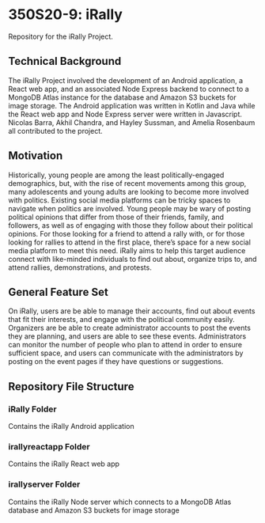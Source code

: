 # 350S20-9: iRally
Repository for the iRally Project.

## Technical Background
The iRally Project involved the development of an Android application, a React web app, and an associated Node Express backend to connect to a MongoDB Atlas instance for the database and Amazon S3 buckets for image storage. The Android application was written in Kotlin and Java while the React web app and Node Express server were written in Javascript. Nicolas Barra, Akhil Chandra, and Hayley Sussman, and Amelia Rosenbaum all contributed to the project.

## Motivation
Historically, young people are among the least politically-engaged demographics, but, with the rise of recent movements among this group, many adolescents and young adults are looking to become more involved with politics. Existing social media platforms can be tricky spaces to navigate when politics are involved. Young people may be wary of posting political opinions that differ from those of their friends, family, and followers, as well as of engaging with those they follow about their political opinions. For those looking for a friend to attend a rally with, or for those looking for rallies to attend in the first place, there’s space for a new social media platform to meet this need. iRally aims to help this target audience connect with like-minded individuals to find out about, organize trips to, and attend rallies, demonstrations, and protests. 

## General Feature Set
On iRally, users are be able to manage their accounts, find out about events that fit their interests, and engage with the political community easily. Organizers are be able to create administrator accounts to post the events they are planning, and users are able to see these events. Administrators can monitor the number of people who plan to attend in order to ensure sufficient space, and users can communicate with the administrators by posting on the event pages if they have questions or suggestions.

## Repository File Structure
### iRally Folder
Contains the iRally Android application
### irallyreactapp Folder
Contains the iRally React web app
### irallyserver Folder
Contains the iRally Node server which connects to a MongoDB Atlas database and Amazon S3 buckets for image storage
